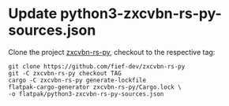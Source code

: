 # Update python3-zxcvbn-rs-py-sources.json

Clone the project [zxcvbn-rs-py](https://github.com/fief-dev/zxcvbn-rs-py), checkout to the respective tag:

    git clone https://github.com/fief-dev/zxcvbn-rs-py
    git -C zxcvbn-rs-py checkout TAG
    cargo -C zxcvbn-rs-py generate-lockfile
    flatpak-cargo-generator zxcvbn-rs-py/Cargo.lock \
    -o flatpak/python3-zxcvbn-rs-py-sources.json
